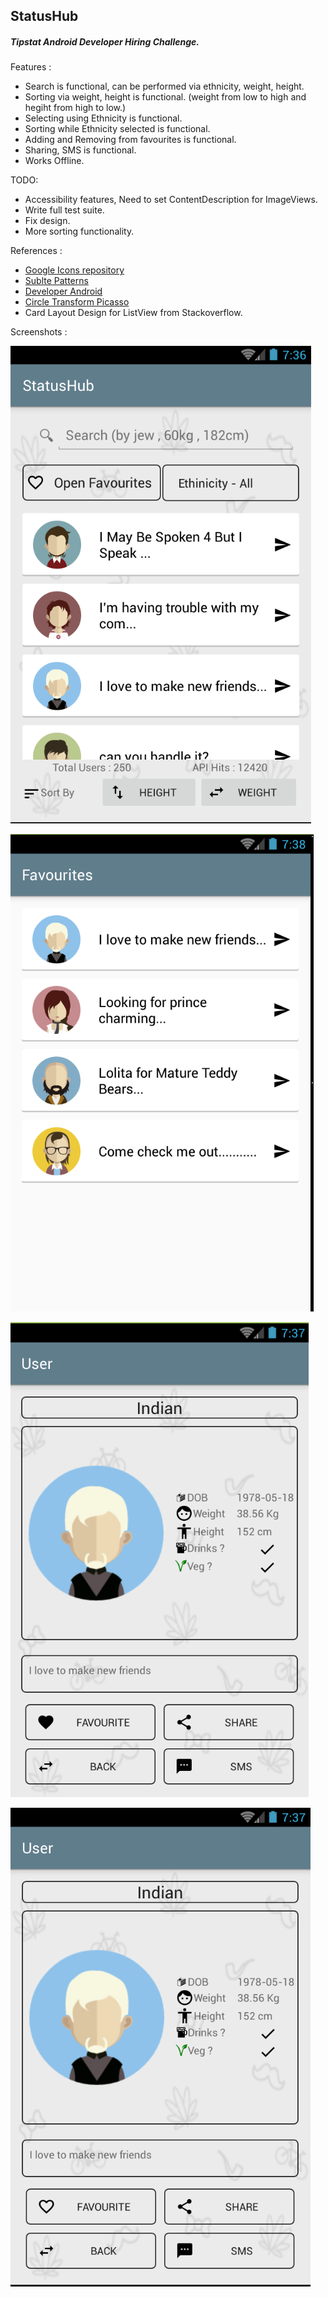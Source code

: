 ## StatusHub

##### Tipstat Android Developer Hiring Challenge.

Features : 

* Search is functional, can be performed via ethnicity, weight, height.
* Sorting via weight, height is functional. (weight from low to high and hegiht from high to low.)
* Selecting using Ethnicity is functional.
* Sorting while Ethnicity selected is functional.
* Adding and Removing from favourites is functional.
* Sharing, SMS is functional.  
* Works Offline.


TODO:  

* Accessibility features, Need to set ContentDescription for ImageViews.
* Write full test suite.
* Fix design.
* More sorting functionality.

References :
* [Google Icons repository]
* [Sublte Patterns]
* [Developer Android]
* [Circle Transform Picasso]
* Card Layout Design for ListView from Stackoverflow.

Screenshots :

![home][home_img]  

![favourite][fav]  

![profile_fav][prof_fav]  

![profile_unfav][prof_unfav]

[Google Icons repository]: <https://www.google.com/design/icons/index.html>
[Sublte Patterns]: <http://subtlepatterns.com/dark-embroidery/>
[Developer Android]: <http://developer.android.com/>
[Circle Transform Picasso]: <http://stackoverflow.com/a/26112408>
[home_img]: <https://raw.githubusercontent.com/luddev/StatusHub/master/screenshots/home.png>
[fav]: <https://raw.githubusercontent.com/luddev/StatusHub/master/screenshots/fav.png>
[prof_fav]: <https://raw.githubusercontent.com/luddev/StatusHub/master/screenshots/profile_fav.png>
[prof_unfav]: <https://raw.githubusercontent.com/luddev/StatusHub/master/screenshots/profile_unfav.png>


